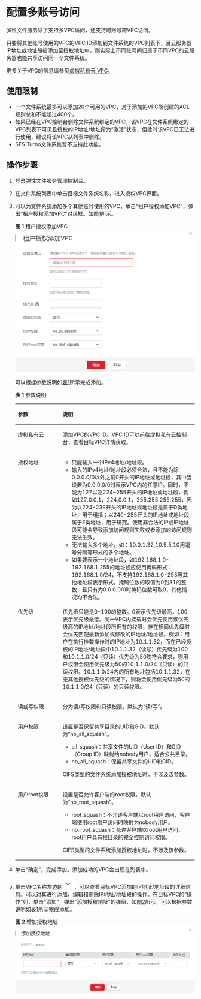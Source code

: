 # 配置多账号访问<a name="sfs_01_0010"></a>

弹性文件服务除了支持多VPC访问，还支持跨账号跨VPC访问。

只要将其他账号使用的VPC的VPC ID添加到文件系统的VPC列表下，且云服务器IP地址或地址段被添加至授权地址中，则实际上不同账号间归属于不同VPC的云服务器也能共享访问同一个文件系统。

更多关于VPC的信息请参见[虚拟私有云 VPC](https://support.huaweicloud.com/vpc/index.html)。

## 使用限制<a name="section1888617013249"></a>

-   一个文件系统最多可以添加20个可用的VPC，对于添加的VPC所创建的ACL规则总和不能超过400个。
-   如果已经在VPC控制台删除文件系统绑定的VPC，该VPC在文件系统绑定的VPC列表下可见且授权的IP地址/地址段为“激活”状态，但此时该VPC已无法进行使用，建议将该VPC从列表中删除。
-   SFS Turbo文件系统暂不支持此功能。

## 操作步骤<a name="section980041113915"></a>

1.  登录弹性文件服务管理控制台。
2.  在文件系统列表中单击目标文件系统名称，进入授权VPC界面。
3.  可以为文件系统添加多个其他账号使用的VPC，单击“租户授权添加VPC”，弹出“租户授权添加VPC”对话框。如[图1](#fig1575172713538)所示。

    **图 1**  租户授权添加VPC<a name="fig1575172713538"></a>  
    ![](figures/租户授权添加VPC.png "租户授权添加VPC")

    可以根据参数说明如[表1](#table1242824684814)所示完成添加。

    **表 1**  参数说明

    <a name="table1242824684814"></a>
    <table><thead align="left"><tr id="row18428154644810"><th class="cellrowborder" valign="top" width="25%" id="mcps1.2.3.1.1"><p id="p842884615488"><a name="p842884615488"></a><a name="p842884615488"></a>参数</p>
    </th>
    <th class="cellrowborder" valign="top" width="75%" id="mcps1.2.3.1.2"><p id="p19428104612489"><a name="p19428104612489"></a><a name="p19428104612489"></a>说明</p>
    </th>
    </tr>
    </thead>
    <tbody><tr id="row18109141916466"><td class="cellrowborder" valign="top" width="25%" headers="mcps1.2.3.1.1 "><p id="p1210941914462"><a name="p1210941914462"></a><a name="p1210941914462"></a>虚拟私有云</p>
    </td>
    <td class="cellrowborder" valign="top" width="75%" headers="mcps1.2.3.1.2 "><p id="p3109419194617"><a name="p3109419194617"></a><a name="p3109419194617"></a>添加VPC的VPC ID。VPC ID可以前往虚拟私有云控制台，查看目标VPC详情获取。</p>
    </td>
    </tr>
    <tr id="row242814617489"><td class="cellrowborder" valign="top" width="25%" headers="mcps1.2.3.1.1 "><p id="p11428104616485"><a name="p11428104616485"></a><a name="p11428104616485"></a>授权地址</p>
    </td>
    <td class="cellrowborder" valign="top" width="75%" headers="mcps1.2.3.1.2 "><a name="ul13324116192216"></a><a name="ul13324116192216"></a><ul id="ul13324116192216"><li>只能输入一个IPv4地址/地址段。</li><li>输入的IPv4地址/地址段必须合法，且不能为除0.0.0.0/0以外之前0开头的IP地址或地址段，其中当设置为0.0.0.0/0时表示VPC内的任意IP。同时，不能为127以及224~255开头的IP地址或地址段，例如127.0.0.1，224.0.0.1，255.255.255.255，因为以224-239开头的IP地址或地址段是属于D类地址，用于组播；以240-255开头的IP地址或地址段属于E类地址，用于研究。使用非合法的IP或IP地址段可能会导致添加访问规则失败或者添加的访问规则无法生效。</li><li>无法输入多个地址，如：10.0.1.32,10.5.5.10用逗号分隔等形式的多个地址。</li><li>如果要表示一个地址段，如192.168.1.0-192.168.1.255的地址段应使用掩码形式：192.168.1.0/24，不支持192.168.1.0-255等其他地址段表示形式。掩码位数的取值为0到31的整数，且只有为0.0.0.0/0时掩码位数可取0，其他情况均不合法。</li></ul>
    </td>
    </tr>
    <tr id="row120914378461"><td class="cellrowborder" valign="top" width="25%" headers="mcps1.2.3.1.1 "><p id="p6744164734612"><a name="p6744164734612"></a><a name="p6744164734612"></a>优先级</p>
    </td>
    <td class="cellrowborder" valign="top" width="75%" headers="mcps1.2.3.1.2 "><p id="p7744124720464"><a name="p7744124720464"></a><a name="p7744124720464"></a>优先级只能是0-100的整数。0表示优先级最高，100表示优先级最低。同一VPC内挂载时会优先使用该优先级高的IP地址/地址段所拥有的权限，存在相同优先级时会优先匹配最新添加或修改的IP地址/地址段。例如：用户在执行挂载操作时的IP地址为10.1.1.32，而在已经授权的IP地址/地址段中10.1.1.32（读写）优先级为100和10.1.1.0/24（只读）优先级为50均符合要求，则用户权限会使用优先级为50的10.1.1.0/24（只读）的只读权限。10.1.1.0/24内的所有地址包括10.1.1.32，在无其他授权优先级的情况下，则将会使用优先级为50的10.1.1.0/24（只读）的只读权限。</p>
    </td>
    </tr>
    <tr id="row144285465480"><td class="cellrowborder" valign="top" width="25%" headers="mcps1.2.3.1.1 "><p id="p4428946144813"><a name="p4428946144813"></a><a name="p4428946144813"></a>读或写权限</p>
    </td>
    <td class="cellrowborder" valign="top" width="75%" headers="mcps1.2.3.1.2 "><p id="p144281746204810"><a name="p144281746204810"></a><a name="p144281746204810"></a>分为读/写权限和只读权限。默认为“读/写”。</p>
    </td>
    </tr>
    <tr id="row4428104634818"><td class="cellrowborder" valign="top" width="25%" headers="mcps1.2.3.1.1 "><p id="p242894610484"><a name="p242894610484"></a><a name="p242894610484"></a>用户权限</p>
    </td>
    <td class="cellrowborder" valign="top" width="75%" headers="mcps1.2.3.1.2 "><p id="p144285462480"><a name="p144285462480"></a><a name="p144285462480"></a>设置是否保留共享目录的UID和GID。默认为“no_all_squash”。</p>
    <a name="ul1829105884712"></a><a name="ul1829105884712"></a><ul id="ul1829105884712"><li>all_squash：共享文件的UID（User ID）和GID（Group ID）映射给nobody用户，适合公共目录。</li><li>no_all_squash：保留共享文件的UID和GID。</li></ul>
    <p id="p169142811244"><a name="p169142811244"></a><a name="p169142811244"></a>CIFS类型的文件系统添加授权地址时，不涉及该参数。</p>
    </td>
    </tr>
    <tr id="row1942884614813"><td class="cellrowborder" valign="top" width="25%" headers="mcps1.2.3.1.1 "><p id="p442816468484"><a name="p442816468484"></a><a name="p442816468484"></a>用户root权限</p>
    </td>
    <td class="cellrowborder" valign="top" width="75%" headers="mcps1.2.3.1.2 "><p id="p19428446204818"><a name="p19428446204818"></a><a name="p19428446204818"></a>设置是否允许客户端的root权限。默认为“no_root_squash”。</p>
    <a name="ul202950116498"></a><a name="ul202950116498"></a><ul id="ul202950116498"><li>root_squash：不允许客户端以root用户访问，客户端使用root用户访问时映射为nobody用户。</li><li>no_root_squash：允许客户端以root用户访问，root用户具有根目录的完全控制访问权限。</li></ul>
    <p id="p99331427192715"><a name="p99331427192715"></a><a name="p99331427192715"></a>CIFS类型的文件系统添加授权地址时，不涉及该参数。</p>
    </td>
    </tr>
    </tbody>
    </table>

4.  单击“确定“，完成添加。添加成功的VPC会出现在列表中。
5.  单击VPC名称左边的![](figures/icon-down.png)，可以查看目标VPC添加的IP地址/地址段的详细信息。可以对其进行添加、编辑和删除IP地址/地址段的操作。在目标VPC的“操作“列，单击“添加“，弹出“添加授权地址”的弹窗，如[图2](#fig87801322188)所示。可以根据参数说明如[表1](#table1242824684814)所示完成添加。

    **图 2**  增加授权地址<a name="fig87801322188"></a>  
    ![](figures/增加授权地址.png "增加授权地址")


